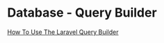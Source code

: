 # Database - Query Builder

[How To Use The Laravel Query Builder](https://vegibit.com/how-to-use-the-laravel-query-builder/)

